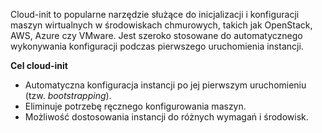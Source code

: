 Cloud-init to popularne narzędzie służące do inicjalizacji i konfiguracji maszyn wirtualnych w środowiskach chmurowych, takich jak OpenStack, AWS, Azure czy VMware. Jest szeroko stosowane do automatycznego wykonywania konfiguracji podczas pierwszego uruchomienia instancji.

**Cel cloud-init**

- Automatyczna konfiguracja instancji po jej pierwszym uruchomieniu (tzw. _bootstrapping_).
- Eliminuje potrzebę ręcznego konfigurowania maszyn.
- Możliwość dostosowania instancji do różnych wymagań i środowisk.